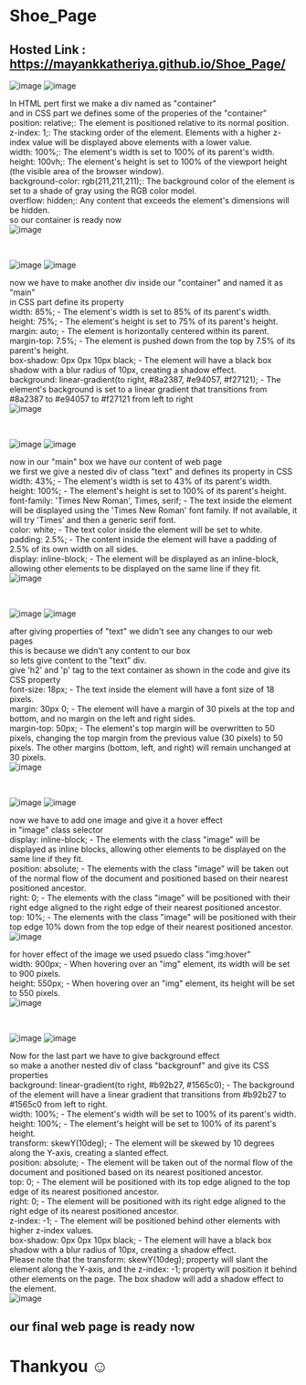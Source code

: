 # Shoe_Page
## Hosted Link : https://mayankkatheriya.github.io/Shoe_Page/
![image](https://github.com/Mayankkatheriya/Shoe_Page/assets/128832286/e120351b-9810-4954-bce3-fe25c7f72a01)
![image](https://github.com/Mayankkatheriya/Shoe_Page/assets/128832286/dd1221e0-0599-43a3-be9e-712c32584138)

In HTML pert first we make a div named as "container"\
and in CSS part we defines some of the properies of the "container"\
position: relative;: The element is positioned relative to its normal position.\
z-index: 1;: The stacking order of the element. Elements with a higher z-index value will be displayed above elements with a lower value.\
width: 100%;: The element's width is set to 100% of its parent's width.\
height: 100vh;: The element's height is set to 100% of the viewport height (the visible area of the browser window).\
background-color: rgb(211,211,211);: The background color of the element is set to a shade of gray using the RGB color model.\
overflow: hidden;: Any content that exceeds the element's dimensions will be hidden.\
so our container is ready now\
![image](https://github.com/Mayankkatheriya/Shoe_Page/assets/128832286/2153e80d-2977-4413-a06c-da0014c6acfe)

<br>

![image](https://github.com/Mayankkatheriya/Shoe_Page/assets/128832286/25c9e379-d589-48bf-a0b4-aa9ddb87ffbb)
![image](https://github.com/Mayankkatheriya/Shoe_Page/assets/128832286/09540f02-dfc5-49cc-8f6e-14993b957581)

now we have to make another div inside our "container" and named it as "main"\
in CSS part define its property\
width: 85%; - The element's width is set to 85% of its parent's width.\
height: 75%; - The element's height is set to 75% of its parent's height.\
margin: auto; - The element is horizontally centered within its parent.\
margin-top: 7.5%; - The element is pushed down from the top by 7.5% of its parent's height.\
box-shadow: 0px 0px 10px black; - The element will have a black box shadow with a blur radius of 10px, creating a shadow effect.\
background: linear-gradient(to right, #8a2387, #e94057, #f27121); - The element's background is set to a linear gradient that transitions from #8a2387 to #e94057 to #f27121 from left to right\
![image](https://github.com/Mayankkatheriya/Shoe_Page/assets/128832286/0502e087-a58b-4a86-96be-2029921c5dd5)

<br>

![image](https://github.com/Mayankkatheriya/Shoe_Page/assets/128832286/d5731a25-7b9d-44bf-9c69-8596e7b0e6b1)
![image](https://github.com/Mayankkatheriya/Shoe_Page/assets/128832286/9d11c914-1612-4db5-bfec-64ae99d81f56)

now in our "main" box we have our content of web page\
we first we give a nested div of class "text" and defines its property in CSS\
width: 43%; - The element's width is set to 43% of its parent's width.\
height: 100%; - The element's height is set to 100% of its parent's height.\
font-family: 'Times New Roman', Times, serif; - The text inside the element will be displayed using the 'Times New Roman' font family. If not available, it will try 'Times' and then a generic serif font.\
color: white; - The text color inside the element will be set to white.\
padding: 2.5%; - The content inside the element will have a padding of 2.5% of its own width on all sides.\
display: inline-block; - The element will be displayed as an inline-block, allowing other elements to be displayed on the same line if they fit.\
![image](https://github.com/Mayankkatheriya/Shoe_Page/assets/128832286/0378681c-b1f9-401c-8e63-7e5ef43099f4)

<br>

![image](https://github.com/Mayankkatheriya/Shoe_Page/assets/128832286/eddba46a-5461-4fc7-ad1e-750772229dd0)
![image](https://github.com/Mayankkatheriya/Shoe_Page/assets/128832286/fb4d3818-f677-43f6-87b3-a29b1d440dfe)

after giving properties of "text" we didn't see any changes to our web pages\
this is because we didn't any content to our box\
so lets give content to the "text" div.\
give 'h2' and 'p' tag to the text container as shown in the code and give its CSS property\
font-size: 18px; - The text inside the element will have a font size of 18 pixels.\
margin: 30px 0; - The element will have a margin of 30 pixels at the top and bottom, and no margin on the left and right sides.\
margin-top: 50px; - The element's top margin will be overwritten to 50 pixels, changing the top margin from the previous value (30 pixels) to 50 pixels. The other margins (bottom, left, and right) will remain unchanged at 30 pixels.\
![image](https://github.com/Mayankkatheriya/Shoe_Page/assets/128832286/45ef69e8-3101-4880-a099-0c1e284093a2)

<br>

![image](https://github.com/Mayankkatheriya/Shoe_Page/assets/128832286/7b114a31-3755-4e31-b152-09aa59870183)
![image](https://github.com/Mayankkatheriya/Shoe_Page/assets/128832286/e5317fe5-43f5-42b0-859b-07d7e35f20c5)

now we have to add one image and give it a hover effect\
in "image" class selector\
display: inline-block; - The elements with the class "image" will be displayed as inline blocks, allowing other elements to be displayed on the same line if they fit.\
position: absolute; - The elements with the class "image" will be taken out of the normal flow of the document and positioned based on their nearest positioned ancestor.\
right: 0; - The elements with the class "image" will be positioned with their right edge aligned to the right edge of their nearest positioned ancestor.\
top: 10%; - The elements with the class "image" will be positioned with their top edge 10% down from the top edge of their nearest positioned ancestor.\
![image](https://github.com/Mayankkatheriya/Shoe_Page/assets/128832286/b7e4e59e-f73f-452d-9bc8-e2cb95d1e7d2)

for hover effect of the image we used psuedo class "img:hover"\
width: 900px; - When hovering over an "img" element, its width will be set to 900 pixels.\
height: 550px; - When hovering over an "img" element, its height will be set to 550 pixels.\
![image](https://github.com/Mayankkatheriya/Shoe_Page/assets/128832286/f679bcf9-f87d-4e85-b95f-dc8ed1448362)

<br>

![image](https://github.com/Mayankkatheriya/Shoe_Page/assets/128832286/de2fbeaf-dbc0-4316-942c-19409ec8708c)
![image](https://github.com/Mayankkatheriya/Shoe_Page/assets/128832286/20cc830d-3983-421f-be7c-3e6d10366596)

Now for the last part we have to give background effect\
so make a another nested div of class "backgrounf" and give its CSS properties\
background: linear-gradient(to right, #b92b27, #1565c0); - The background of the element will have a linear gradient that transitions from #b92b27 to #1565c0 from left to right.\
width: 100%; - The element's width will be set to 100% of its parent's width.\
height: 100%; - The element's height will be set to 100% of its parent's height.\
transform: skewY(10deg); - The element will be skewed by 10 degrees along the Y-axis, creating a slanted effect.\
position: absolute; - The element will be taken out of the normal flow of the document and positioned based on its nearest positioned ancestor.\
top: 0; - The element will be positioned with its top edge aligned to the top edge of its nearest positioned ancestor.\
right: 0; - The element will be positioned with its right edge aligned to the right edge of its nearest positioned ancestor.\
z-index: -1; - The element will be positioned behind other elements with higher z-index values.\
box-shadow: 0px 0px 10px black; - The element will have a black box shadow with a blur radius of 10px, creating a shadow effect.\
Please note that the transform: skewY(10deg); property will slant the element along the Y-axis, and the z-index: -1; property will position it behind other elements on the page. The box shadow will add a shadow effect to the element.\
![image](https://github.com/Mayankkatheriya/Shoe_Page/assets/128832286/b943748c-b941-4243-a57a-905ccdb5b7e7)

## our final web page is ready now
# Thankyou ☺

